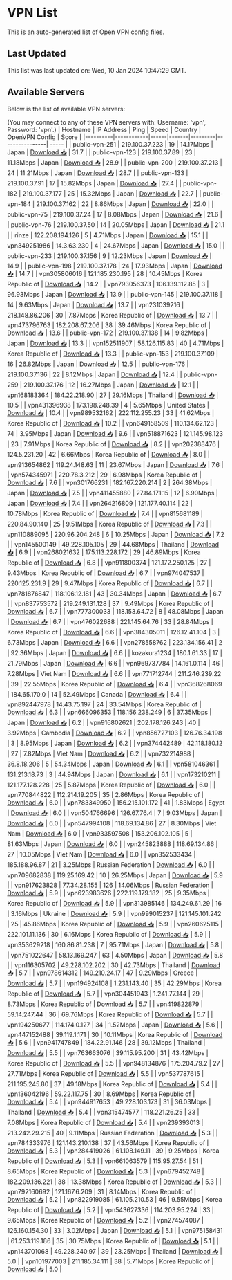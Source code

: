 # VPN List

This is an auto-generated list of Open VPN config files.

## Last Updated

This list was last updated on: Wed, 10 Jan 2024 10:47:29 GMT.

## Available Servers

Below is the list of available VPN servers:

(You may connect to any of these VPN servers with: Username: 'vpn', Password: 'vpn'.)
| Hostname | IP Address | Ping | Speed | Country | OpenVPN Config | Score |
|----------|------------|------|-------|---------|----------------| ----- |
| public-vpn-251 | 219.100.37.223 | 19 | 14.17Mbps | Japan | [Download 📥](./configs/server_0_JP.ovpn) | 31.7 |
| public-vpn-123 | 219.100.37.89 | 23 | 11.18Mbps | Japan | [Download 📥](./configs/server_1_JP.ovpn) | 28.9 |
| public-vpn-200 | 219.100.37.213 | 24 | 11.21Mbps | Japan | [Download 📥](./configs/server_2_JP.ovpn) | 28.7 |
| public-vpn-133 | 219.100.37.91 | 17 | 15.82Mbps | Japan | [Download 📥](./configs/server_3_JP.ovpn) | 27.4 |
| public-vpn-182 | 219.100.37.177 | 25 | 15.32Mbps | Japan | [Download 📥](./configs/server_4_JP.ovpn) | 22.7 |
| public-vpn-184 | 219.100.37.162 | 22 | 8.86Mbps | Japan | [Download 📥](./configs/server_5_JP.ovpn) | 22.0 |
| public-vpn-75 | 219.100.37.24 | 17 | 8.08Mbps | Japan | [Download 📥](./configs/server_6_JP.ovpn) | 21.6 |
| public-vpn-76 | 219.100.37.50 | 14 | 20.05Mbps | Japan | [Download 📥](./configs/server_7_JP.ovpn) | 21.1 |
| rinze | 122.208.194.126 | 5 | 4.71Mbps | Japan | [Download 📥](./configs/server_8_JP.ovpn) | 15.1 |
| vpn349251986 | 14.3.63.230 | 4 | 24.67Mbps | Japan | [Download 📥](./configs/server_9_JP.ovpn) | 15.0 |
| public-vpn-233 | 219.100.37.156 | 9 | 12.23Mbps | Japan | [Download 📥](./configs/server_10_JP.ovpn) | 14.9 |
| public-vpn-198 | 219.100.37.178 | 24 | 17.93Mbps | Japan | [Download 📥](./configs/server_11_JP.ovpn) | 14.7 |
| vpn305806016 | 121.185.230.195 | 28 | 10.45Mbps | Korea Republic of | [Download 📥](./configs/server_12_KR.ovpn) | 14.2 |
| vpn793056373 | 106.139.112.85 | 3 | 96.93Mbps | Japan | [Download 📥](./configs/server_13_JP.ovpn) | 13.9 |
| public-vpn-145 | 219.100.37.118 | 14 | 9.63Mbps | Japan | [Download 📥](./configs/server_14_JP.ovpn) | 13.7 |
| vpn231039216 | 218.148.86.206 | 30 | 7.87Mbps | Korea Republic of | [Download 📥](./configs/server_15_KR.ovpn) | 13.7 |
| vpn473796763 | 182.208.67.206 | 38 | 39.46Mbps | Korea Republic of | [Download 📥](./configs/server_16_KR.ovpn) | 13.6 |
| public-vpn-172 | 219.100.37.138 | 14 | 9.82Mbps | Japan | [Download 📥](./configs/server_17_JP.ovpn) | 13.3 |
| vpn152511907 | 58.126.115.83 | 40 | 4.71Mbps | Korea Republic of | [Download 📥](./configs/server_18_KR.ovpn) | 13.3 |
| public-vpn-153 | 219.100.37.109 | 16 | 26.82Mbps | Japan | [Download 📥](./configs/server_19_JP.ovpn) | 12.5 |
| public-vpn-176 | 219.100.37.136 | 22 | 8.12Mbps | Japan | [Download 📥](./configs/server_20_JP.ovpn) | 12.4 |
| public-vpn-259 | 219.100.37.176 | 12 | 16.27Mbps | Japan | [Download 📥](./configs/server_21_JP.ovpn) | 12.1 |
| vpn168183364 | 184.22.218.90 | 27 | 29.16Mbps | Thailand | [Download 📥](./configs/server_22_TH.ovpn) | 10.5 |
| vpn431396938 | 173.198.248.39 | 4 | 5.65Mbps | United States | [Download 📥](./configs/server_23_US.ovpn) | 10.4 |
| vpn989532162 | 222.112.255.23 | 33 | 41.62Mbps | Korea Republic of | [Download 📥](./configs/server_24_KR.ovpn) | 10.2 |
| vpn649158509 | 110.134.62.123 | 74 | 3.95Mbps | Japan | [Download 📥](./configs/server_25_JP.ovpn) | 9.6 |
| vpn518871623 | 121.145.98.123 | 23 | 7.91Mbps | Korea Republic of | [Download 📥](./configs/server_26_KR.ovpn) | 8.2 |
| vpn202388476 | 124.5.231.20 | 42 | 6.66Mbps | Korea Republic of | [Download 📥](./configs/server_27_KR.ovpn) | 8.0 |
| vpn913654862 | 119.24.148.63 | 11 | 23.67Mbps | Japan | [Download 📥](./configs/server_28_JP.ovpn) | 7.6 |
| vpn574345971 | 220.78.3.212 | 29 | 6.98Mbps | Korea Republic of | [Download 📥](./configs/server_29_KR.ovpn) | 7.6 |
| vpn301766231 | 182.167.220.214 | 2 | 264.38Mbps | Japan | [Download 📥](./configs/server_30_JP.ovpn) | 7.5 |
| vpn411455880 | 27.84.171.15 | 12 | 6.90Mbps | Japan | [Download 📥](./configs/server_31_JP.ovpn) | 7.4 |
| vpn264216809 | 121.177.40.114 | 22 | 10.78Mbps | Korea Republic of | [Download 📥](./configs/server_32_KR.ovpn) | 7.4 |
| vpn815681189 | 220.84.90.140 | 25 | 9.51Mbps | Korea Republic of | [Download 📥](./configs/server_33_KR.ovpn) | 7.3 |
| vpn110889095 | 220.96.204.248 | 6 | 10.25Mbps | Japan | [Download 📥](./configs/server_34_JP.ovpn) | 7.2 |
| vpn145500149 | 49.228.105.105 | 29 | 44.68Mbps | Thailand | [Download 📥](./configs/server_35_TH.ovpn) | 6.9 |
| vpn268021632 | 175.113.228.172 | 29 | 46.89Mbps | Korea Republic of | [Download 📥](./configs/server_36_KR.ovpn) | 6.8 |
| vpn911800374 | 121.172.250.125 | 27 | 9.43Mbps | Korea Republic of | [Download 📥](./configs/server_37_KR.ovpn) | 6.7 |
| vpn974047537 | 220.125.231.9 | 29 | 9.47Mbps | Korea Republic of | [Download 📥](./configs/server_38_KR.ovpn) | 6.7 |
| vpn781876847 | 118.106.12.181 | 43 | 30.34Mbps | Japan | [Download 📥](./configs/server_39_JP.ovpn) | 6.7 |
| vpn837753572 | 219.249.131.128 | 37 | 9.49Mbps | Korea Republic of | [Download 📥](./configs/server_40_KR.ovpn) | 6.7 |
| vpn777300033 | 118.153.64.72 | 8 | 48.08Mbps | Japan | [Download 📥](./configs/server_41_JP.ovpn) | 6.7 |
| vpn476022688 | 221.145.64.76 | 33 | 28.84Mbps | Korea Republic of | [Download 📥](./configs/server_42_KR.ovpn) | 6.6 |
| vpn384305011 | 126.12.41.104 | 3 | 6.73Mbps | Japan | [Download 📥](./configs/server_43_JP.ovpn) | 6.6 |
| vpn278558762 | 223.134.156.41 | 2 | 92.36Mbps | Japan | [Download 📥](./configs/server_44_JP.ovpn) | 6.6 |
| kozakura1234 | 180.1.61.33 | 17 | 21.79Mbps | Japan | [Download 📥](./configs/server_45_JP.ovpn) | 6.6 |
| vpn969737784 | 14.161.0.114 | 46 | 7.28Mbps | Viet Nam | [Download 📥](./configs/server_46_VN.ovpn) | 6.6 |
| vpn771712744 | 211.246.239.22 | 39 | 22.55Mbps | Korea Republic of | [Download 📥](./configs/server_47_KR.ovpn) | 6.4 |
| vpn368268069 | 184.65.170.0 | 14 | 52.49Mbps | Canada | [Download 📥](./configs/server_48_CA.ovpn) | 6.4 |
| vpn892447978 | 14.43.75.197 | 24 | 33.54Mbps | Korea Republic of | [Download 📥](./configs/server_49_KR.ovpn) | 6.3 |
| vpn666096353 | 118.156.238.249 | 6 | 37.35Mbps | Japan | [Download 📥](./configs/server_50_JP.ovpn) | 6.2 |
| vpn916802621 | 202.178.126.243 | 40 | 3.92Mbps | Cambodia | [Download 📥](./configs/server_51_KH.ovpn) | 6.2 |
| vpn856727103 | 126.76.34.198 | 3 | 8.95Mbps | Japan | [Download 📥](./configs/server_52_JP.ovpn) | 6.2 |
| vpn374442489 | 42.118.180.12 | 27 | 7.82Mbps | Viet Nam | [Download 📥](./configs/server_53_VN.ovpn) | 6.2 |
| vpn732214988 | 36.8.18.206 | 5 | 54.34Mbps | Japan | [Download 📥](./configs/server_54_JP.ovpn) | 6.1 |
| vpn581046361 | 131.213.18.73 | 3 | 44.94Mbps | Japan | [Download 📥](./configs/server_55_JP.ovpn) | 6.1 |
| vpn173210211 | 121.177.128.228 | 25 | 5.87Mbps | Korea Republic of | [Download 📥](./configs/server_56_KR.ovpn) | 6.0 |
| vpn770844822 | 112.214.19.205 | 35 | 2.86Mbps | Korea Republic of | [Download 📥](./configs/server_57_KR.ovpn) | 6.0 |
| vpn783349950 | 156.215.101.172 | 41 | 1.83Mbps | Egypt | [Download 📥](./configs/server_58_EG.ovpn) | 6.0 |
| vpn504766696 | 126.67.76.4 | 7 | 9.03Mbps | Japan | [Download 📥](./configs/server_59_JP.ovpn) | 6.0 |
| vpn547994108 | 118.69.134.86 | 27 | 8.30Mbps | Viet Nam | [Download 📥](./configs/server_60_VN.ovpn) | 6.0 |
| vpn933597508 | 153.206.102.105 | 5 | 81.63Mbps | Japan | [Download 📥](./configs/server_61_JP.ovpn) | 6.0 |
| vpn245823888 | 118.69.134.86 | 27 | 10.05Mbps | Viet Nam | [Download 📥](./configs/server_62_VN.ovpn) | 6.0 |
| vpn352533434 | 185.188.96.87 | 21 | 3.25Mbps | Russian Federation | [Download 📥](./configs/server_63_RU.ovpn) | 6.0 |
| vpn709682838 | 119.25.169.42 | 10 | 26.25Mbps | Japan | [Download 📥](./configs/server_64_JP.ovpn) | 5.9 |
| vpn917623828 | 77.34.28.155 | 126 | 14.06Mbps | Russian Federation | [Download 📥](./configs/server_65_RU.ovpn) | 5.9 |
| vpn623983626 | 222.119.179.182 | 25 | 9.35Mbps | Korea Republic of | [Download 📥](./configs/server_66_KR.ovpn) | 5.9 |
| vpn313985146 | 134.249.61.29 | 16 | 3.16Mbps | Ukraine | [Download 📥](./configs/server_67_UA.ovpn) | 5.9 |
| vpn999015237 | 121.145.101.242 | 25 | 45.86Mbps | Korea Republic of | [Download 📥](./configs/server_68_KR.ovpn) | 5.9 |
| vpn260625115 | 222.101.11.136 | 30 | 6.16Mbps | Korea Republic of | [Download 📥](./configs/server_69_KR.ovpn) | 5.9 |
| vpn353629218 | 160.86.81.238 | 7 | 95.71Mbps | Japan | [Download 📥](./configs/server_70_JP.ovpn) | 5.8 |
| vpn751022647 | 58.13.169.247 | 63 | 4.50Mbps | Japan | [Download 📥](./configs/server_71_JP.ovpn) | 5.8 |
| vpn116305702 | 49.228.102.202 | 30 | 42.73Mbps | Thailand | [Download 📥](./configs/server_72_TH.ovpn) | 5.7 |
| vpn978614312 | 149.210.24.17 | 47 | 9.29Mbps | Greece | [Download 📥](./configs/server_73_GR.ovpn) | 5.7 |
| vpn194924108 | 1.231.143.40 | 35 | 42.29Mbps | Korea Republic of | [Download 📥](./configs/server_74_KR.ovpn) | 5.7 |
| vpn304451943 | 1.241.77.144 | 29 | 8.73Mbps | Korea Republic of | [Download 📥](./configs/server_75_KR.ovpn) | 5.7 |
| vpn419822879 | 59.14.247.44 | 36 | 69.76Mbps | Korea Republic of | [Download 📥](./configs/server_76_KR.ovpn) | 5.7 |
| vpn194250677 | 114.174.0.127 | 34 | 1.52Mbps | Japan | [Download 📥](./configs/server_77_JP.ovpn) | 5.6 |
| vpn447152488 | 39.119.1.171 | 30 | 10.11Mbps | Korea Republic of | [Download 📥](./configs/server_78_KR.ovpn) | 5.6 |
| vpn941747849 | 184.22.91.146 | 28 | 39.12Mbps | Thailand | [Download 📥](./configs/server_79_TH.ovpn) | 5.5 |
| vpn763663076 | 39.115.95.200 | 31 | 43.42Mbps | Korea Republic of | [Download 📥](./configs/server_80_KR.ovpn) | 5.5 |
| vpn948134876 | 175.204.79.2 | 27 | 27.71Mbps | Korea Republic of | [Download 📥](./configs/server_81_KR.ovpn) | 5.5 |
| vpn537787615 | 211.195.245.80 | 37 | 49.18Mbps | Korea Republic of | [Download 📥](./configs/server_82_KR.ovpn) | 5.4 |
| vpn136042196 | 59.22.117.75 | 30 | 8.69Mbps | Korea Republic of | [Download 📥](./configs/server_83_KR.ovpn) | 5.4 |
| vpn944917653 | 49.228.103.173 | 31 | 36.03Mbps | Thailand | [Download 📥](./configs/server_84_TH.ovpn) | 5.4 |
| vpn315474577 | 118.221.26.25 | 33 | 7.08Mbps | Korea Republic of | [Download 📥](./configs/server_85_KR.ovpn) | 5.4 |
| vpn239393013 | 213.242.29.215 | 40 | 9.11Mbps | Russian Federation | [Download 📥](./configs/server_86_RU.ovpn) | 5.3 |
| vpn784333976 | 121.143.210.138 | 37 | 43.56Mbps | Korea Republic of | [Download 📥](./configs/server_87_KR.ovpn) | 5.3 |
| vpn284419026 | 61.108.149.11 | 39 | 9.25Mbps | Korea Republic of | [Download 📥](./configs/server_88_KR.ovpn) | 5.3 |
| vpn661063579 | 115.95.27.54 | 51 | 8.65Mbps | Korea Republic of | [Download 📥](./configs/server_89_KR.ovpn) | 5.3 |
| vpn679452748 | 182.209.136.221 | 38 | 13.38Mbps | Korea Republic of | [Download 📥](./configs/server_90_KR.ovpn) | 5.3 |
| vpn792160692 | 121.167.6.209 | 31 | 8.14Mbps | Korea Republic of | [Download 📥](./configs/server_91_KR.ovpn) | 5.2 |
| vpn822919085 | 61.105.210.53 | 46 | 9.55Mbps | Korea Republic of | [Download 📥](./configs/server_92_KR.ovpn) | 5.2 |
| vpn543627336 | 114.203.95.224 | 33 | 9.65Mbps | Korea Republic of | [Download 📥](./configs/server_93_KR.ovpn) | 5.2 |
| vpn274574087 | 126.160.154.30 | 33 | 3.02Mbps | Japan | [Download 📥](./configs/server_94_JP.ovpn) | 5.1 |
| vpn975158431 | 61.253.119.186 | 35 | 30.75Mbps | Korea Republic of | [Download 📥](./configs/server_95_KR.ovpn) | 5.1 |
| vpn143701068 | 49.228.240.97 | 39 | 23.25Mbps | Thailand | [Download 📥](./configs/server_96_TH.ovpn) | 5.0 |
| vpn101977003 | 211.185.34.111 | 38 | 5.71Mbps | Korea Republic of | [Download 📥](./configs/server_97_KR.ovpn) | 5.0 |

